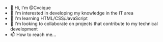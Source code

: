 - 👋 Hi, I'm @Cvcique
- 👀 I'm interested in developing my knowledge in the IT area
- 🌱 I'm learning HTML/CSS/JavaScript
- 💞️ I'm looking to collaborate on projects that contribute to my technical development
- 📫 How to reach me...

<!---
Cvcique/Cvcique is a ✨ special ✨ repository because its `README.md` (this file) appears on your GitHub profile.
You can click the Preview link to take a look at your changes.
--->
